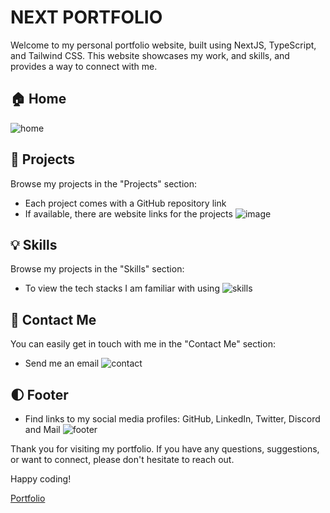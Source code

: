 # NEXT PORTFOLIO 

Welcome to my personal portfolio website, built using NextJS, TypeScript, and Tailwind CSS. This website showcases my work, and skills, and provides a way to connect with me.

## 🏠 Home
![home](https://github.com/THEFZNKHAN/next-portfolio/assets/124388165/60e96caf-2288-4472-afa7-60f2f9d718b4)


## 💼 Projects
Browse my projects in the "Projects" section:
- Each project comes with a GitHub repository link
- If available, there are website links for the projects
![image](https://github.com/user-attachments/assets/29d5df7a-5a3a-40c7-864f-86fd5b68fdd4)


## 💡 Skills 
Browse my projects in the "Skills" section:
- To view the tech stacks I am familiar with using
![skills](https://github.com/THEFZNKHAN/next-portfolio/assets/124388165/16c9c3a0-8771-4a6a-a201-23df2c0d2cae)


## 📧 Contact Me
You can easily get in touch with me in the "Contact Me" section:
- Send me an email
![contact](https://github.com/THEFZNKHAN/next-portfolio/assets/124388165/de82bf67-2707-4d92-88dd-1b22e83c41d2)


## 🌓 Footer
- Find links to my social media profiles: GitHub, LinkedIn, Twitter, Discord and Mail
![footer](https://github.com/THEFZNKHAN/next-portfolio/assets/124388165/83cac11f-d6e1-4396-9fb0-5be86fa1b517)


Thank you for visiting my portfolio. If you have any questions, suggestions, or want to connect, please don't hesitate to reach out.

Happy coding!

[Portfolio](https://thefznkhan.vercel.app/)

